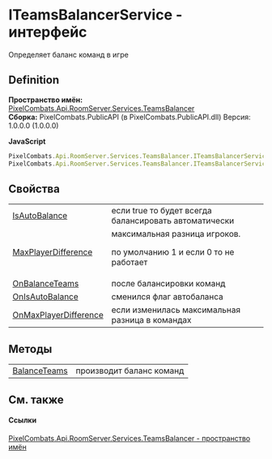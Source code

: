 # ITeamsBalancerService - интерфейс


Определяет баланс команд в игре



## Definition
**Пространство имён:** <a href="29225826-e846-6ef7-47e2-38181c092c4d">PixelCombats.Api.RoomServer.Services.TeamsBalancer</a>  
**Сборка:** PixelCombats.PublicAPI (в PixelCombats.PublicAPI.dll) Версия: 1.0.0.0 (1.0.0.0)

**JavaScript**
``` JavaScript
PixelCombats.Api.RoomServer.Services.TeamsBalancer.ITeamsBalancerService = function();
PixelCombats.Api.RoomServer.Services.TeamsBalancer.ITeamsBalancerService.createInterface('PixelCombats.Api.RoomServer.Services.TeamsBalancer.ITeamsBalancerService');
```



## Свойства
<table>
<tr>
<td><a href="50f2b680-a7d8-b572-5eb1-68b89f4f9664">IsAutoBalance</a></td>
<td>если true то будет всегда балансировать автоматически</td></tr>
<tr>
<td><a href="715e1ea3-cd12-ac8d-9b72-9388d2a19e9d">MaxPlayerDifference</a></td>
<td>максимальная разница игроков. <p>по умолчанию 1 и если 0 то не работает</p></td></tr>
<tr>
<td><a href="291e04fd-6b25-af23-4068-0516669f1045">OnBalanceTeams</a></td>
<td>после балансировки команд</td></tr>
<tr>
<td><a href="f809839e-f0c2-6bd4-d53e-9320b07c4241">OnIsAutoBalance</a></td>
<td>сменился флаг автобаланса</td></tr>
<tr>
<td><a href="a3e177ad-08e2-9ff3-bea1-1cc095529ffe">OnMaxPlayerDifference</a></td>
<td>если изменилась максимальная разница в командах</td></tr>
</table>

## Методы
<table>
<tr>
<td><a href="2d6767b4-1ede-d59b-b898-65edda54544c">BalanceTeams</a></td>
<td>производит баланс команд</td></tr>
</table>

## См. также


#### Ссылки
<a href="29225826-e846-6ef7-47e2-38181c092c4d">PixelCombats.Api.RoomServer.Services.TeamsBalancer - пространство имён</a>  
